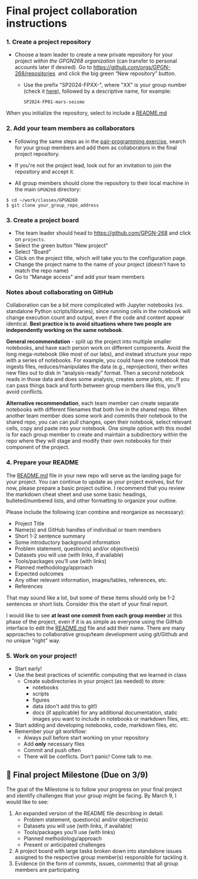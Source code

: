
# Final project collaboration instructions

### 1. Create a project repository
- Choose a team leader to create a new private repository for your project _within the GPGN268 organization_ (can transfer to personal accounts later if desired). Go to https://github.com/orgs/GPGN-268/repositories  and click the big green “New repository” button.
	- Use the prefix "SP2024-FPXX-", where "XX" is your group number (check it [here](https://docs.google.com/spreadsheets/d/17egBlSwSOq9Zpv1Pwp06JOxN2iG3KfPh2gx_fRcjfus/edit#gid=1302978402)), followed by a descriptive name, for example:

		``SP2024-FP01-mars-seismo``

When you initialize the repository, select to include a [README.md](http://readme.md/) 

### 2. Add your team members as collaborators
- Following the same steps as in the [pair-programming exercise](https://github.com/GPGN-268/GPGN268-CORE/blob/main/assignments/SA05-pair-programming.md), search for your group members and add them as collaborators in the final project repository.

- If you're not the project lead, look out for an invitation to join the repository and accept it. 
- All group members should clone the repository to their local machine in the main `GPGN268` directory:

```
$ cd ~/work/classes/GPGN268
$ git clone your_group_repo_address
```

### 3. Create a project board
- The team leader should head to https://github.com/GPGN-268 and click on `projects`. 
- Select the green button "New project"
- Select "Board"
- Click on the project title, which will take you to the configuration page.
- Change the project name to the name of your project (doesn't have to match the repo name)
- Go to "Manage access" and add your team members


### Notes about collaborating on GitHub

Collaboration can be a bit more complicated with Jupyter notebooks (vs. standalone Python scripts/libraries), since running cells in the notebook will change execution count and output, even if the code and content appear identical. **Best practice is to avoid situations where two people are independently working on the same notebook**. 

**General recommendation** - split up the project into multiple smaller notebooks, and have each person work on different components. Avoid the long mega-notebook (like most of our labs), and instead structure your repo with a series of notebooks. For example, you could have one notebook that ingests files, reduces/manipulates the data (e.g., reprojection), then writes new files out to disk in “analysis-ready” format. Then a second notebook reads in those data and does some analysis, creates some plots, etc. If you can pass things back and forth between group members like this, you’ll avoid conflicts.

**Alternative recommendation**, each team member can create separate notebooks with different filenames that both live in the shared repo. When another team member does some work and commits their notebook to the shared repo, you can can pull changes, open their notebook, select relevant cells, copy and paste into your notebook. One simple option with this model is for each group member to create and maintain a subdirectory within the repo where they will stage and modify their own notebooks for their component of the project.


### 4. Prepare your README

The [README.md](http://readme.md/) file in your new repo will serve as the landing page for your project. You can continue to update as your project evolves, but for now, please prepare a basic project outline. I recommend that you review the markdown cheat sheet and use some basic headings, bulleted/numbered lists, and other formatting to organize your outline.

Please include the following (can combine and reorganize as necessary):

-   Project Title
-   Name(s) and GitHub handles of individual or team members
-   Short 1-2 sentence summary
-   Some introductory background information
-   Problem statement, question(s) and/or objective(s)
-   Datasets you will use (with links, if available)
-   Tools/packages you’ll use (with links)
-   Planned methodology/approach
-   Expected outcomes
-   Any other relevant information, images/tables, references, etc.
-   References

That may sound like a lot, but some of these items should only be 1-2 sentences or short lists. Consider this the start of your final report.

I would like to see **at least one commit from each group member** at this phase of the project, even if it is as simple as everyone using the GitHub interface to edit the [README.md](http://readme.md/) file and add their name. There are many approaches to collaborative group/team development using git/Github and no unique “right” way.

### 5. Work on your project!

-   Start early!
-   Use the best practices of scientific computing that we learned in class
	- Create subdirectories in your project (as needed) to store:    
	    - notebooks
	    - scripts
	    - figures
	    -  data (don't add this to git!) 
	    -  docs (if applicable) for any additional documentation, static images you want to include in notebooks or markdown files, etc.
-   Start adding and developing notebooks, code, markdown files, etc.
- Remember your git workflow:
	- Always pull before start working on your repository
	- Add **only** necessary files 
	- Commit and push often
	- There will be conflicts. Don't panic! Come talk to me.

## 📅 Final project Milestone (Due on 3/9)

The goal of the Milestone is to follow your progress on your final project and identify challenges that your group might be facing. By March 9, I would like to see:

1. An expanded version of the README file describing in detail:
	-   Problem statement, question(s) and/or objective(s)
	-   Datasets you will use (with links, if available)
	-   Tools/packages you’ll use (with links)
	-   Planned methodology/approach
	- Present or anticipated challenges
2.  A project board with large tasks broken down into standalone issues assigned to the respective group member(s) responsible for tackling it.
3. Evidence (in the form of commits, issues, comments) that all group members are participating
